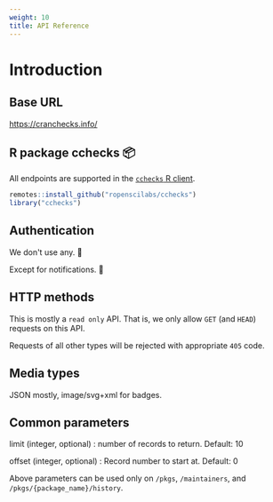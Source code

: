 ```yaml
---
weight: 10
title: API Reference
---
```


# Introduction

## Base URL

<https://cranchecks.info/>

## R package cchecks :package:

All endpoints are supported in the [`cchecks` R client](https://docs.ropensci.org/cchecks/).

```r
remotes::install_github("ropenscilabs/cchecks")
library("cchecks")
```

## Authentication

We don't use any. :beers:

Except for notifications.  :postbox:

## HTTP methods

This is mostly a `read only` API. That is, we only allow `GET` (and `HEAD`) requests on this API.

Requests of all other types will be rejected with appropriate `405` code.

## Media types

JSON mostly, image/svg+xml for badges.

## Common parameters

limit (integer, optional)
: number of records to return. Default: 10


offset (integer, optional)
: Record number to start at. Default: 0

Above parameters can be used only on `/pkgs`, `/maintainers`, and `/pkgs/{package_name}/history`.